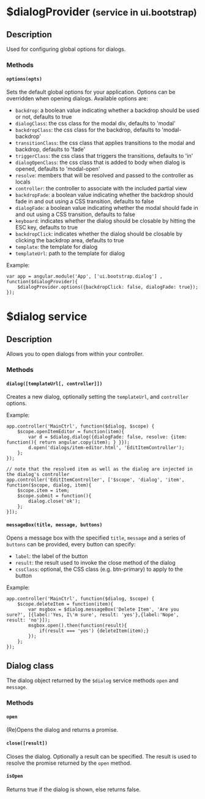# $dialogProvider <small>(service in ui.bootstrap)</small>

## Description

Used for configuring global options for dialogs.

### Methods

#### `options(opts)`

Sets the default global options for your application. Options can be overridden when opening dialogs. Available options are:

*   `backdrop`: a boolean value indicating whether a backdrop should be used or not, defaults to true
*   `dialogClass`: the css class for the modal div, defaults to 'modal'
*   `backdropClass`: the css class for the backdrop, defaults to 'modal-backdrop'
*   `transitionClass`: the css class that applies transitions to the modal and backdrop, defaults to 'fade'
*   `triggerClass`: the css class that triggers the transitions, defaults to 'in'
*   `dialogOpenClass`: the css class that is added to body when dialog is opened, defaults to 'modal-open'
*   `resolve`: members that will be resolved and passed to the controller as locals
*   `controller`: the controller to associate with the included partial view
*   `backdropFade`: a boolean value indicating whether the backdrop should fade in and out using a CSS transition, defaults to false
*   `dialogFade`: a boolean value indicating whether the modal should fade in and out using a CSS transition, defaults to false
*   `keyboard`: indicates whether the dialog should be closable by hitting the ESC key, defaults to true
*   `backdropClick`: indicates whether the dialog should be closable by clicking the backdrop area, defaults to true
*   `template`: the template for dialog
*   `templateUrl`: path to the template for dialog
  
Example:

    var app = angular.module('App', ['ui.bootstrap.dialog'] , function($dialogProvider){
        $dialogProvider.options({backdropClick: false, dialogFade: true});
    });

# $dialog service

## Description

Allows you to open dialogs from within your controller.

### Methods

#### `dialog([templateUrl[, controller]])`

Creates a new dialog, optionally setting the `templateUrl`, and `controller` options.

Example:

    app.controller('MainCtrl', function($dialog, $scope) {
        $scope.openItemEditor = function(item){
            var d = $dialog.dialog({dialogFade: false, resolve: {item: function(){ return angular.copy(item); } }});
            d.open('dialogs/item-editor.html', 'EditItemController');
        };
    });

    // note that the resolved item as well as the dialog are injected in the dialog's controller
    app.controller('EditItemController', ['$scope', 'dialog', 'item', function($scope, dialog, item){
        $scope.item = item;
        $scope.submit = function(){
            dialog.close('ok');
        };
    }]);

#### `messageBox(title, message, buttons)`

Opens a message box with the specified `title`, `message` and a series of `buttons` can be provided, every button can specify:

*   `label`: the label of the button
*   `result`: the result used to invoke the close method of the dialog
*   `cssClass`: optional, the CSS class (e.g. btn-primary) to apply to the button

Example:

    app.controller('MainCtrl', function($dialog, $scope) {
        $scope.deleteItem = function(item){
            var msgbox = $dialog.messageBox('Delete Item', 'Are you sure?', [{label:'Yes, I\'m sure', result: 'yes'},{label:'Nope', result: 'no'}]);
            msgbox.open().then(function(result){
                if(result === 'yes') {deleteItem(item);}
            });
        };
    });

## Dialog class

The dialog object returned by the `$dialog` service methods `open` and `message`.

### Methods

#### `open`

(Re)Opens the dialog and returns a promise.

#### `close([result])`

Closes the dialog. Optionally a result can be specified. The result is used to resolve the promise returned by the `open` method.

#### `isOpen`

Returns true if the dialog is shown, else returns false.

